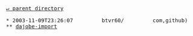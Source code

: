 <pre>
  <a href="../">&#x21b5; parent directory</a>
  
  * 2003-11-09T23:26:07&#x0009;&#x0009;btvr60/&#x0009;&#x0009;com,github)
  ** <a href="dajobe-import">dajobe-import</a>
</pre>
